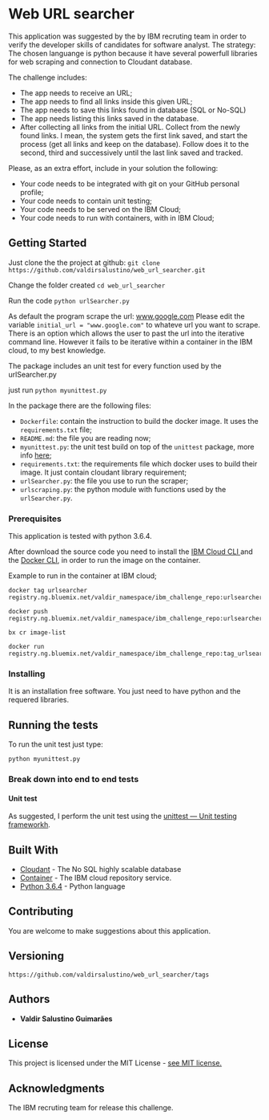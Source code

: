# Web URL searcher

This application was suggested by the by IBM recruting team in order to verify the developer skills of candidates for software analyst. 
The strategy:
The chosen languange is python because it have several powerfull libraries for web scraping and connection to Cloudant database.

The challenge includes:
<ul> 
<li> The app needs to receive an URL; </li> 
<li> The app needs to find all links inside this given URL; </li>
<li> The app needs to save this links found in database (SQL or No-SQL) </li>
<li> The app needs listing this links saved in the database. </li>
<li> After collecting all links from the initial URL. Collect from the newly found links. I mean, the system gets the first link saved, and start the process (get all links and keep on the database). Follow does it to the second, third and successively until the last link saved and tracked. </li>
</ul>
 

<p> Please, as an extra effort, include in your solution the following: </p>
<ul>
<li> Your code needs to be integrated with git on your GitHub personal profile; </li>
<li> Your code needs to contain unit testing; </li>
<li> Your code needs to be served on the IBM Cloud; </li>
<li> Your code needs to run with containers, with in IBM Cloud; </li>
</ul>

## Getting Started


Just clone the the project at github: `git clone https://github.com/valdirsalustino/web_url_searcher.git` 

Change the folder created `cd web_url_searcher`

Run the code `python urlSearcher.py`

As default the program scrape the url: www.google.com
Please edit the variable `initial_url = "www.google.com"` to whateve url you want to scrape.
There is an option which allows the user to past the url into the iterative command line. 
However it fails to be iterative within a container in the IBM cloud, to my best knowledge.

The package includes an unit test for every function used by the urlSearcher.py

just run `python myunittest.py`

In the package there are the following files:

* `Dockerfile`: contain the instruction to build the docker image. It uses the `requirements.txt` file;
* `README.md`: the file you are reading now;
* `myunittest.py`: the unit test build on top of the `unittest` package, more info <a href="https://docs.python.org/2/library/unittest.html">here</a>;
* `requirements.txt`: the requirements file which docker uses to build their image. It just contain cloudant library requirement;
* `urlSearcher.py`:  the file you use to run the scraper;
* `urlscraping.py`:  the python module with functions used by the `urlSearcher.py`.


### Prerequisites

This application is tested with python 3.6.4.

After download the source code you need to install the <a href="https://console.bluemix.net/docs/cli/reference/bluemix_cli/get_started.html#getting-started">IBM Cloud CLI </a> and the <a href="https://docs.docker.com/engine/installation/">Docker CLI</a>, in order to run the image on the container.

Example to run in the container at IBM cloud;
```
docker tag urlsearcher registry.ng.bluemix.net/valdir_namespace/ibm_challenge_repo:urlsearcher_tag

docker push registry.ng.bluemix.net/valdir_namespace/ibm_challenge_repo:urlsearcher_tag

bx cr image-list

docker run registry.ng.bluemix.net/valdir_namespace/ibm_challenge_repo:tag_urlsearcher

```
### Installing

It is an installation free software. You just need to have python and the requered libraries.

## Running the tests
To run the unit test just type:

`python myunittest.py`

### Break down into end to end tests

#### Unit test
As suggested, I perform the unit test using the <a href="https://docs.python.org/2/library/unittest.html">unittest — Unit testing frameworkh</a>.

## Built With

* [Cloudant](https://www.ibm.com/cloud/cloudant) - The No SQL highly scalable database
* [Container](https://www.ibm.com/cloud/container-service) - The IBM cloud repository service. 
* [Python 3.6.4](https://www.python.org/downloads/release/python-364/) - Python language

## Contributing

You are welcome to make suggestions about this application.

## Versioning

`https://github.com/valdirsalustino/web_url_searcher/tags`

## Authors

* **Valdir Salustino Guimarães** 

## License

This project is licensed under the MIT License - <a href="https://opensource.org/licenses/MIT">see MIT license.</a>

## Acknowledgments

The IBM recruting team for release this challenge.
